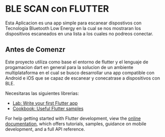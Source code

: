 # BLE SCAN con FLUTTER

Esta Aplicacion es una app simple para escanear dispostivos con Tecnologia Bluetooth Low Energy en la cual se nos mostraran los dispositivos escaneados en una lista a los cuales no podreos conectar. 

## Antes de Comenzr

Este proyecto utiliza como base el entorno de flutter y el lenguaje de progamacion dart en general para la solucion de un ambiente multiplataforma en el cual se busco desarrollar una app compatible con Android e iOS que se capaz de escanear y conecatrase a dispositivos con BLE.

Necesitaras las siguientes librerias:

- [Lab: Write your first Flutter app](https://docs.flutter.dev/get-started/codelab)
- [Cookbook: Useful Flutter samples](https://docs.flutter.dev/cookbook)

For help getting started with Flutter development, view the
[online documentation](https://docs.flutter.dev/), which offers tutorials,
samples, guidance on mobile development, and a full API reference.
